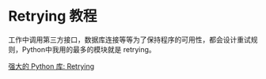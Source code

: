 # Retrying 教程

<show-structure depth="3"/>

工作中调用第三方接口，数据库连接等等为了保持程序的可用性，都会设计重试规则，Python中我用的最多的模块就是 retrying。

<seealso>
<category ref="ref_docs">
    <a href="https://mp.weixin.qq.com/s/pstBOLGX-vYdrt7PyR9hrA">强大的 Python 库: Retrying</a>
</category>
<category ref="ref_github">
</category>
<category ref="ref_issues">
</category>
<category ref="ref_hf">
</category>
<category ref="ref_ms">
</category>
</seealso>
